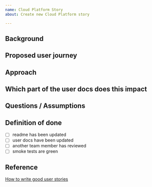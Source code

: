 ```yaml
---
name: Cloud Platform Story
about: Create new Cloud Platform story

---
```


## Background

<!-- Describe background of the story -->

## Proposed user journey

<!-- Describe user journey and needs for better understanding of the work -->

## Approach

<!-- Describe proposed approach -->

## Which part of the user docs does this impact

<!-- Describe which parts of the user docs might need updates or changes as part of this work -->

## Questions / Assumptions

<!-- Additional information to explain approach taken -->

## Definition of done

<!-- Checklist for definition of done and acceptance criteria, for example: -->

- [ ] readme has been updated
- [ ] user docs have been updated
- [ ] another team member has reviewed
- [ ] smoke tests are green

## Reference

[How to write good user stories](https://www.gov.uk/service-manual/agile-delivery/writing-user-stories)

